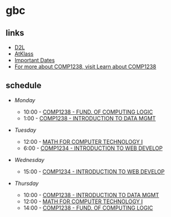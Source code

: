 # gbc
## links
- [D2L](https://learn.georgebrown.ca)
- [AtKlass](https://app.atklass.com)
- [Important Dates](https://www.georgebrown.ca/current-students/important-dates?term=27246&category=131)
- [For more about COMP1238, visit Learn about COMP1238](comp1238.md)

## schedule
 * *Monday*  
   * 10:00 - [COMP1238 - FUND. OF COMPUTING LOGIC](https://learn.georgebrown.ca/d2l/home/337951)   
   * 1:00  -  [COMP1238 - INTRODUCTION TO DATA MGMT](https://learn.georgebrown.ca/d2l/home/334969)  
  
* *Tuesday*  
  * 12:00 - [MATH FOR COMPUTER TECHNOLOGY I](https://learn.georgebrown.ca/d2l/home/325357)  
  * 6:00 - [COMP1234 - INTRODUCTION TO WEB DEVELOP](https://learn.georgebrown.ca/d2l/home/342901)  
    
* *Wednesday*  
  * 15:00 - [COMP1234 - INTRODUCTION TO WEB DEVELOP](https://learn.georgebrown.ca/d2l/home/342901)  
       
* *Thursday*  
  * 10:00 - [COMP1238 - INTRODUCTION TO DATA MGMT](https://learn.georgebrown.ca/d2l/home/334969) 
  * 12:00 - [MATH FOR COMPUTER TECHNOLOGY I](https://learn.georgebrown.ca/d2l/home/325357)  
  * 14:00 - [COMP1238 - FUND. OF COMPUTING LOGIC](https://learn.georgebrown.ca/d2l/home/337951)


